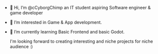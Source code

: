 - 👋 Hi, I’m @cCyborgChimp an IT student aspiring Software engineer & game developer
- 👀 I’m interested in Game & App development.
- 🌱 I’m currently learning Basic Frontend and basic Godot.

  I'm looking forward to creating interesting and niche projects for niche audience :)
